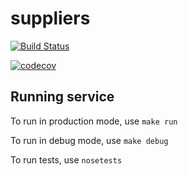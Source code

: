 # suppliers

[![Build Status](https://github.com/Supplier-Squad-NYU/suppliers/actions/workflows/python.yml/badge.svg)](https://github.com/Supplier-Squad-NYU/suppliers/actions/workflows/python.yml)

[![codecov](https://codecov.io/gh/Supplier-Squad-NYU/suppliers/branch/main/graph/badge.svg?token=AD8XDW91AM)](https://codecov.io/gh/Supplier-Squad-NYU/suppliers)

## Running service

To run in production mode, use `make run`

To run in debug mode, use `make debug`

To run tests, use `nosetests`
